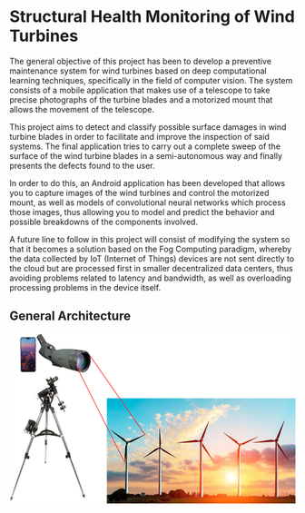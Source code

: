 # Structural Health Monitoring of Wind Turbines

The general objective of this project has been to develop a preventive maintenance system for wind turbines based on deep computational learning techniques, specifically in the field of computer vision. The system consists of a mobile application that makes use of a telescope to take precise photographs of the turbine blades and a motorized mount that allows the movement of the telescope.

This project aims to detect and classify possible surface damages in wind turbine blades in order to facilitate and improve the inspection of said systems. The final application tries to carry out a complete sweep of the surface of the wind turbine blades in a semi-autonomous way and finally presents the defects found to the user.

In order to do this, an Android application has been developed that allows you to capture images of the wind turbines and control the motorized mount, as well as models of convolutional neural networks which process those images, thus allowing you to model and predict the behavior and possible breakdowns of the components involved.

A future line to follow in this project will consist of modifying the system so that it becomes a solution based on the Fog Computing paradigm, whereby the data collected by IoT (Internet of Things) devices are not sent directly to the cloud but are processed first in smaller decentralized data centers, thus avoiding problems related to latency and bandwidth, as well as overloading processing problems in the device itself.

## General Architecture

<p align="center">
<img src="images/general-architecture.png" height="300">
</p>